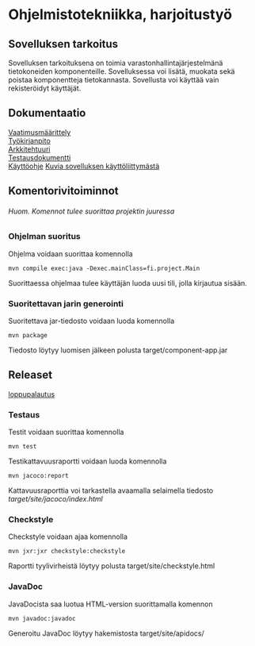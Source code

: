 # Ohjelmistotekniikka, harjoitustyö


## Sovelluksen tarkoitus

Sovelluksen tarkoituksena on toimia varastonhallintajärjestelmänä tietokoneiden komponenteille. Sovelluksessa voi lisätä, muokata sekä poistaa komponentteja tietokannasta. Sovellusta voi käyttää vain rekisteröidyt käyttäjät. 


## Dokumentaatio
[Vaatimusmäärittely](https://github.com/lapptomi/ot-harjoitustyo/blob/master/dokumentaatio/vaatimusmaarittely.md)  
[Työkirjanpito](https://github.com/lapptomi/ot-harjoitustyo/blob/master/dokumentaatio/tuntikirjanpito.md)  
[Arkkitehtuuri](https://github.com/lapptomi/ot-harjoitustyo/blob/master/dokumentaatio/arkkitehtuuri.md)  
[Testausdokumentti](https://github.com/lapptomi/ot-harjoitustyo/blob/master/dokumentaatio/testaus.md)  
[Käyttöohje](https://github.com/lapptomi/ot-harjoitustyo/blob/master/dokumentaatio/kayttoohje.md)
[Kuvia sovelluksen käyttöliittymästä](https://github.com/lapptomi/ot-harjoitustyo/blob/master/dokumentaatio/ui.md)


## Komentorivitoiminnot
###### Huom. Komennot tulee suorittaa projektin juuressa   

### Ohjelman suoritus
Ohjelma voidaan suorittaa komennolla
```
mvn compile exec:java -Dexec.mainClass=fi.project.Main
```

Suorittaessa ohjelmaa tulee käyttäjän luoda uusi tili, jolla kirjautua sisään.


### Suoritettavan jarin generointi  
Suoritettava jar-tiedosto voidaan luoda komennolla  
```
mvn package
```
Tiedosto löytyy luomisen jälkeen polusta target/component-app.jar


## Releaset
[loppupalautus](https://github.com/lapptomi/ot-harjoitustyo/releases/tag/loppupalautus)


### Testaus
Testit voidaan suorittaa komennolla
```
mvn test
```


Testikattavuusraportti voidaan luoda komennolla  
```
mvn jacoco:report
```

Kattavuusraporttia voi tarkastella avaamalla selaimella tiedosto _target/site/jacoco/index.html_  


### Checkstyle
Checkstyle voidaan ajaa komennolla 
```
mvn jxr:jxr checkstyle:checkstyle
```

Raportti tyylivirheistä löytyy polusta target/site/checkstyle.html


### JavaDoc
JavaDocista saa luotua HTML-version suorittamalla komennon

```
mvn javadoc:javadoc
```
Generoitu JavaDoc löytyy hakemistosta target/site/apidocs/

